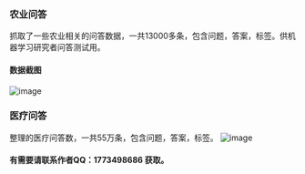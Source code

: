 ### 农业问答
抓取了一些农业相关的问答数据，一共13000多条，包含问题，答案，标签。供机器学习研究者问答测试用。
#### 数据截图
![image](https://github.com/qianzhengyang/AllDataPackages/blob/master/images/argr-json.png)

### 医疗问答
整理的医疗问答数，一共55万条，包含问题，答案，标签。
![image](https://github.com/qianzhengyang/AllDataPackages/blob/master/images/medical2.png)

#### 有需要请联系作者QQ：1773498686 获取。
